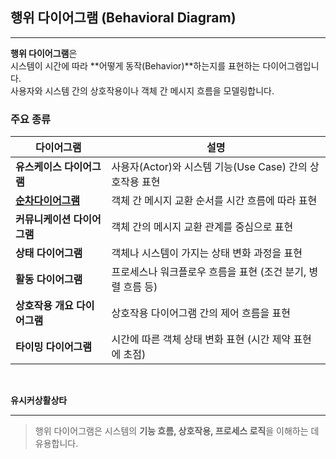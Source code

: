 ## 행위 다이어그램 (Behavioral Diagram)

---

**행위 다이어그램**은  
시스템이 시간에 따라 **어떻게 동작(Behavior)**하는지를 표현하는 다이어그램입니다.  
사용자와 시스템 간의 상호작용이나 객체 간 메시지 흐름을 모델링합니다.


### 주요 종류

| 다이어그램                                                                                             | 설명                                      |
|-------------------------------|-----------------------------------------|
| **유스케이스 다이어그램**| 사용자(Actor)와 시스템 기능(Use Case) 간의 상호작용 표현 |
| [**순차다이어그램**](01.%EC%88%9C%EC%B0%A8%EB%8B%A4%EC%9D%B4%EC%96%B4%EA%B7%B8%EB%9E%A8.md) | 객체 간 메시지 교환 순서를 시간 흐름에 따라 표현  |
| **커뮤니케이션 다이어그램** | 객체 간의 메시지 교환 관계를 중심으로 표현 |
| **상태 다이어그램** | 객체나 시스템이 가지는 상태 변화 과정을 표현 |
| **활동 다이어그램**    | 프로세스나 워크플로우 흐름을 표현 (조건 분기, 병렬 흐름 등) |
| **상호작용 개요 다이어그램** | 상호작용 다이어그램 간의 제어 흐름을 표현   |
| **타이밍 다이어그램** | 시간에 따른 객체 상태 변화 표현 (시간 제약 표현에 초점) |
<br>

**유시커상활상타**

--- 

> 행위 다이어그램은 시스템의 **기능 흐름, 상호작용, 프로세스 로직**을 이해하는 데 유용합니다.

